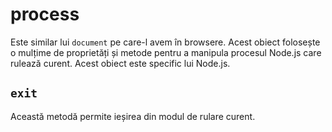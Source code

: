 # process

Este similar lui `document` pe care-l avem în browsere. Acest obiect folosește o mulțime de proprietăți și metode pentru a manipula procesul Node.js care rulează curent.
Acest obiect este specific lui Node.js.

## `exit`

Această metodă permite ieșirea din modul de rulare curent.
